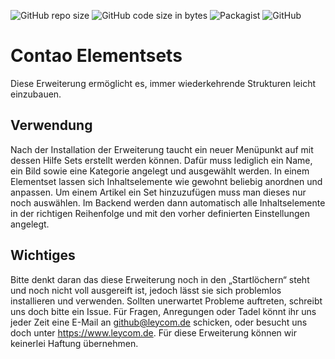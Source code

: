 ![GitHub repo size](https://img.shields.io/github/repo-size/leycommediasolutions/contao_elementsets?style=flat-square)
![GitHub code size in bytes](https://img.shields.io/github/languages/code-size/leycommediasolutions/contao_elementsets?style=flat-square)
![Packagist](https://img.shields.io/packagist/dt/leycommediasolutions/contao_elementsets?style=flat-square)
![GitHub](https://img.shields.io/github/license/leycommediasolutions/contao_elementsets?style=flat-square)
 
#  Contao Elementsets 
Diese Erweiterung ermöglicht es, immer wiederkehrende Strukturen leicht einzubauen. 
 
## Verwendung 
Nach der Installation der Erweiterung taucht ein neuer Menüpunkt auf mit dessen Hilfe Sets erstellt werden können. Dafür muss lediglich ein Name, ein Bild sowie eine Kategorie angelegt und ausgewählt werden.
In einem Elementset lassen sich Inhaltselemente wie gewohnt beliebig anordnen und anpassen. Um einem Artikel ein Set hinzuzufügen muss man dieses nur noch auswählen. Im Backend werden dann automatisch alle Inhaltselemente in der richtigen Reihenfolge und mit den vorher definierten Einstellungen angelegt.
 
## Wichtiges
Bitte denkt daran das diese Erweiterung noch in den „Startlöchern“ steht und noch nicht voll ausgereift ist, jedoch lässt sie sich problemlos installieren und verwenden. Sollten unerwartet Probleme auftreten, schreibt uns doch bitte ein Issue. Für Fragen, Anregungen oder Tadel könnt ihr uns jeder Zeit eine E-Mail an github@leycom.de schicken, oder besucht uns doch unter https://www.leycom.de. Für diese Erweiterung können wir keinerlei Haftung übernehmen.

